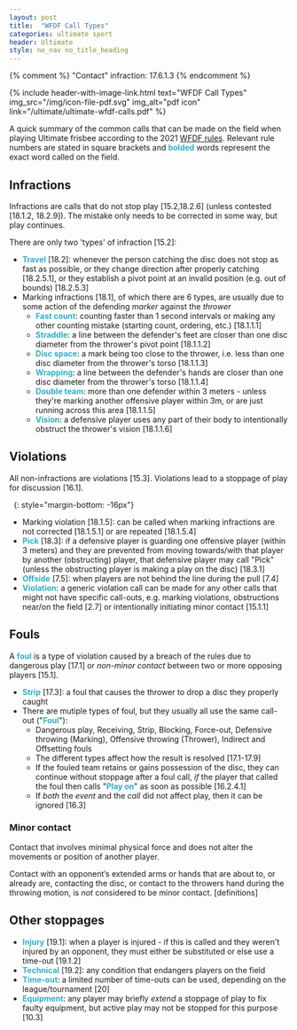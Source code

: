 ```yaml
---
layout: post
title:  "WFDF Call Types"
categories: ultimate sport
header: Ultimate
style: no_nav no_title_heading
---
```


<style type="text/css">
  strong {
    color: #2dafc8;
  }
</style>

{% comment %}
"Contact" infraction: 17.6.1.3
{% endcomment %}
<div class="no-print">
{% include header-with-image-link.html text="WFDF Call Types" img_src="/img/icon-file-pdf.svg" img_alt="pdf icon" link="/ultimate/ultimate-wfdf-calls.pdf" %}
</div>

A quick summary of the common calls that can be made on the field when playing Ultimate frisbee according to the 2021 [WFDF rules](https://rules.wfdf.org/). Relevant rule numbers are stated in <span class="ref-link">square brackets</span> and **bolded** words represent the exact word called on the field.

## Infractions

Infractions are calls that do not stop play <span class="ref-link">[15.2,18.2.6]</span> (unless contested <span class="ref-link">[18.1.2, 18.2.9]</span>). The mistake only needs to be corrected in some way, but play continues.

There are only two 'types' of infraction <span class="ref-link">[15.2]</span>:
- **Travel** <span class="ref-link">[18.2]</span>: whenever the person catching the disc does not stop as fast as possible, or they change direction after properly catching <span class="ref-link">[18.2.5.1]</span>, or they establish a pivot point at an invalid position (e.g. out of bounds) <span class="ref-link">[18.2.5.3]</span>
- Marking infractions <span class="ref-link">[18.1]</span>, of which there are 6 types, are usually due to some action of the defending *marker* against the *thrower*
  - **Fast count**: counting faster than 1 second intervals or making any other counting mistake (starting count, ordering, etc.) <span class="ref-link">[18.1.1.1]</span>
  - **Straddle**: a line between the defender's feet are closer than one disc diameter from the thrower's pivot point <span class="ref-link">[18.1.1.2]</span>
  - **Disc space**: a mark being too close to the thrower, i.e. less than one disc diameter from the thrower's torso <span class="ref-link">[18.1.1.3]</span>
  - **Wrapping**: a line between the defender's hands are closer than one disc diameter from the thrower's torso <span class="ref-link">[18.1.1.4]</span>
  - **Double team**: more than one defender within 3 meters - unless they're marking another offensive player within 3m, or are just running across this area <span class="ref-link">[18.1.1.5]</span>
  - **Vision**: a defensive player uses any part of their body to intentionally obstruct the thrower's vision <span class="ref-link">[18.1.1.6]</span>

## Violations

All non-infractions are violations <span class="ref-link">[15.3]</span>. Violations lead to a stoppage of play for discussion <span class="ref-link">[16.1]</span>.

&nbsp;
{: style="margin-bottom: -16px"}
- Marking violation <span class="ref-link">[18.1.5]</span>: can be called when marking infractions are not corrected <span class="ref-link">[18.1.5.1]</span> or are repeated <span class="ref-link">[18.1.5.4]</span>
- **Pick** <span class="ref-link">[18.3]</span>: if a defensive player is guarding one offensive player (within 3 meters) and they are prevented from moving towards/with that player by another (obstructing) player, that defensive player may call "Pick" (unless the obstructing player is making a play on the disc) <span class="ref-link">[18.3.1]</span>
- **Offside** <span class="ref-link">[7.5]</span>: when players are not behind the line during the pull <span class="ref-link">[7.4]</span>
- **Violation**: a generic violation call can be made for any other calls that might not have specific call-outs, e.g. marking violations, obstructions near/on the field <span class="ref-link">[2.7]</span> or intentionally initiating minor contact <span class="ref-link">[15.1.1]</span>

## Fouls

A **foul** is a type of violation caused by a breach of the rules due to dangerous play <span class="ref-link">[17.1]</span> or *non-minor contact* between two or more opposing players <span class="ref-link">[15.1]</span>.

- **Strip** <span class="ref-link">[17.3]</span>: a foul that causes the thrower to drop a disc they properly caught
- There are mutiple types of foul, but they usually all use the same call-out ("**Foul**"):
  - Dangerous play, Receiving, Strip, Blocking, Force-out, Defensive throwing (Marking), Offensive throwing (Thrower), Indirect and Offsetting fouls
  - The different types affect how the result is resolved <span class="ref-link">[17.1-17.9]</span>
  - If the fouled team retains or gains possession of the disc, they can continue without stoppage after a foul call, *if* the player that called the foul then calls "**Play on**" as soon as possible <span class="ref-link">[16.2.4.1]</span>
  - If *both* the *event* and the *call* did not affect play, then it can be ignored <span class="ref-link">[16.3]</span>

### Minor contact

Contact that involves minimal physical force and does not alter the movements or position of another player.

Contact with an opponent’s extended arms or hands that are about to, or already are, contacting the disc, or contact to the throwers hand during the throwing motion, is *not* considered to be minor contact. <span class="ref-link">[definitions]</span>

## Other stoppages

- **Injury** <span class="ref-link">[19.1]</span>: when a player is injured - if this is called and they weren't injured by an opponent, they must either be substituted or else use a time-out <span class="ref-link">[19.1.2]</span>
- **Technical** <span class="ref-link">[19.2]</span>: any condition that endangers players on the field
- **Time-out**: a limited number of time-outs can be used, depending on the league/tournament <span class="ref-link">[20]</span>
- **Equipment**: any player may briefly *extend* a stoppage of play to fix faulty equipment, but active play may not be stopped for this purpose <span class="ref-link">[10.3]</span>
